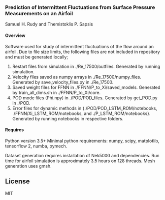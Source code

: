### Prediction of Intermittent Fluctuations from Surface Pressure Measurements on an Airfoil

Samuel H. Rudy and Themistoklis P. Sapsis

#### Overview

Software used for study of intermittent fluctuations of the flow around an airfoil.  Due to file size limits, the following files are not included in repository and must be generated locally;
1. Restart files from simulation in ./Re_17500/outfiles.  Generated by running simulation.
2. Velocity files saved as numpy arrays in ./Re_17500/numpy_files. Generated by save_velocity_files.py in ./Re_17500.
3. Saved weight files for FFNN in ./FFNN/P_to_Xi/saved_models. Generated by train_all_dims.sh in ./FFNN/P_to_Xi/core.
4. POD mode files (Phi.npy) in ./POD/POD_files.  Generated by get_POD.py in ./POD.
5. Error files for dynamic methods in {./POD/POD_LSTM_ROM/notebooks, ./FFNN/Xi_LSTM_ROM/notebooks, and ./P_LSTM_ROM/notebooks}.  Generated by running notebooks in respective folders.

#### Requires

Python version 3.5+
Minimal python requirements: numpy, scipy, matplotlib, tensorflow 2, numba, pymech.

Dataset generation requires installation of Nek5000 and dependencies.  Run time for airfoil simulation is approximately 3.5 hours on 128 threads.  Mesh generation uses gmsh.

License
----
MIT
